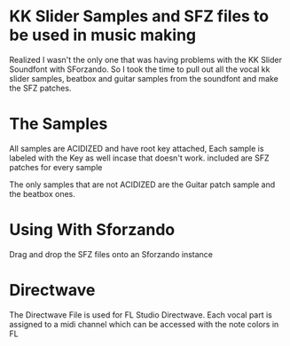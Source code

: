 # KK Slider Samples and SFZ files to be used in music making


Realized I wasn't the only one that was having problems with the KK Slider Soundfont with  SForzando. So I took the time to pull out all the vocal kk slider samples, beatbox and guitar samples from the soundfont and make the SFZ patches. 

# The Samples

All samples are ACIDIZED and have root key attached, Each sample is labeled with the Key as well incase that doesn't work. included are SFZ patches for every sample

The only samples that are not ACIDIZED are the Guitar patch sample and the beatbox ones. 

# Using With Sforzando

Drag and drop the SFZ files onto an Sforzando instance


# Directwave

The Directwave File is used for FL Studio Directwave. Each vocal part is assigned to a midi channel which can be accessed with the note colors in FL
